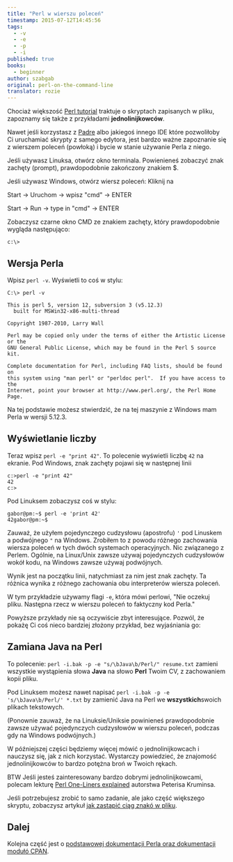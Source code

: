 ```yaml
---
title: "Perl w wierszu poleceń"
timestamp: 2015-07-12T14:45:56
tags:
  - -v
  - -e
  - -p
  - -i
published: true
books:
  - beginner
author: szabgab
original: perl-on-the-command-line
translator: rozie
---
```



Chociaż większość [Perl tutorial](/perl-tutorial) traktuje o skryptach zapisanych w
pliku, zapoznamy się także z przykładami <b>jednolinijkowców</b>.

Nawet jeśli korzystasz z [Padre](http://padre.perlide.org/)
albo jakiegoś innego IDE które pozwoliłoby Ci uruchamiać skrypty z samego edytora,
jest bardzo ważne zapoznanie się z wierszem poleceń (powłoką) i
bycie w stanie używanie Perla z niego.


Jeśli używasz Linuksa, otwórz okno terminala. Powienieneś zobaczyć
znak zachęty (prompt), prawdopodobnie zakończony znakiem $.

Jeśli używasz Windows, otwórz wiersz poleceń: Kliknij na

Start -> Uruchom -> wpisz "cmd" -> ENTER

Start -> Run -> type in "cmd" -> ENTER

Zobaczysz czarne okno CMD ze znakiem zachęty, który prawdopodobnie wygląda następująco:

```
c:\>
```

## Wersja Perla

Wpisz `perl -v`. Wyświetli to coś w stylu:

```
C:\> perl -v

This is perl 5, version 12, subversion 3 (v5.12.3)
  built for MSWin32-x86-multi-thread

Copyright 1987-2010, Larry Wall

Perl may be copied only under the terms of either the Artistic License or the
GNU General Public License, which may be found in the Perl 5 source kit.

Complete documentation for Perl, including FAQ lists, should be found on
this system using "man perl" or "perldoc perl".  If you have access to the
Internet, point your browser at http://www.perl.org/, the Perl Home Page.
```

Na tej podstawie możesz stwierdzić, że na tej maszynie z Windows mam Perla w wersji 5.12.3.

## Wyświetlanie liczby

Teraz wpisz `perl -e "print 42"`.
To polecenie wyświetli liczbę `42` na ekranie. Pod Windows, znak zachęty pojawi się w następnej linii

```
c:>perl -e "print 42"
42
c:>
```

Pod Linuksem zobaczysz coś w stylu:

```
gabor@pm:~$ perl -e 'print 42'
42gabor@pm:~$
```

Zauważ, że użyłem pojedynczego cudzysłowu (apostrofu) `'` pod Linuskem a podwójnego `"` na Windows.
Zrobiłem to z powodu różnego zachowania wiersza poleceń w tych dwóch systemach operacyjnych.
Nic związanego z Perlem. Ogólnie, na Linux/Unix zawsze używaj pojedynczych cudzysłowów wokół kodu,
na Windows zawsze używaj podwójnych.

Wynik jest na początku linii, natychmiast za nim jest znak zachęty.
Ta różnica wynika z różnego zachowania obu interpreterów wiersza poleceń.

W tym przykładzie używamy flagi `-e`, która mówi perlowi,
"Nie oczekuj pliku. Następna rzecz w wierszu poleceń to faktyczny kod Perla."

Powyższe przykłady nie są oczywiście zbyt interesujące. Pozwól, że pokażę Ci coś nieco bardziej złożony
przykład, bez wyjaśniania go:

## Zamiana Java na Perl

To polecenie: `perl -i.bak -p -e "s/\bJava\b/Perl/" resume.txt`
zamieni wszystkie wystąpienia słowa <b>Java</b> na słowo <b>Perl</b> Twoim
CV, z zachowaniem kopii pliku.

Pod Linuksem możesz nawet napisać `perl -i.bak -p -e 's/\bJava\b/Perl/' *.txt`
by zamienić Java na Perl we <b>wszystkich</b>swoich plikach tekstowych.

(Ponownie zauważ, że na Linuksie/Uniksie powinieneś prawdopodobnie zawsze używać pojedynczych cudzysłowów w wierszu poleceń,
podczas gdy na Windows podwójnych.)

W późniejszej części będziemy więcej mówić o jednolinijkowcach i nauczysz się, jak z nich korzystać.
Wystarczy powiedzieć, że znajomość jednolinijkowców to bardzo potężna broń w Twoich rękach.

BTW Jeśli jesteś zainteresowany bardzo dobrymi jednolinijkowcami, polecam lekturę
[Perl One-Liners explained](http://www.catonmat.net/blog/perl-book/) autorstwa
Peterisa Kruminsa.

Jeśli potrzebujesz zrobić to samo zadanie, ale jako część większego skryptu, zobaczysz
artykuł [jak zastąpić ciąg znakó w pliku](/how-to-replace-a-string-in-a-file-with-perl).

## Dalej

Kolejna część jest o
[podstawowej dokumentacji Perla oraz dokumentacji modułó CPAN](/core-perl-documentation-cpan-module-documentation).

